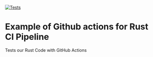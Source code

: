 [![Tests](https://github.com/rahulsinghai/github-actions-rust-example/actions/workflows/tests.yml/badge.svg)](https://github.com/rahulsinghai/github-actions-rust-example/actions/workflows/tests.yml)

# Example of Github actions for Rust CI Pipeline

Tests our Rust Code with GitHub Actions
